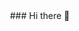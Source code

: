 <img src="https://komarev.com/ghpvc/?username=fixees&style=flat-square&color=red" alt=""/>
### Hi there 👋

